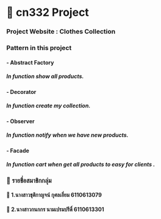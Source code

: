 # :maple_leaf: cn332 Project 
### Project Website : Clothes Collection
### Pattern in this project
#### - Abstract Factory 
##### In function show all products.
#### - Decorator
##### In function create my collection.
#### - Observer
##### In function notify when we have new products.
#### - Facade
##### In function cart when get all products to easy for clients .
### :lollipop: รายชื่อสมาชิกกลุ่ม
#### :woman: 1.นางสาวชุติกาญจน์ กุศลเอี่ยม 6110613079
#### :woman: 2.นางสาวกนกกร นามเปรมปรีดิ์ 6110613301
